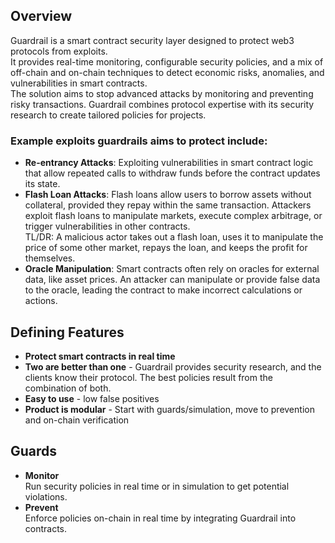 ## Overview

Guardrail is a smart contract security layer designed to protect web3 protocols from exploits.  
It provides real-time monitoring, configurable security policies, and a mix of off-chain and on-chain techniques to detect economic risks, anomalies, and vulnerabilities in smart contracts.  
The solution aims to stop advanced attacks by monitoring and preventing risky transactions. Guardrail combines protocol expertise with its security research to create tailored policies for projects.

### Example exploits guardrails aims to protect include:

- **Re-entrancy Attacks**: Exploiting vulnerabilities in smart contract logic that allow repeated calls to withdraw funds before the contract updates its state.
- **Flash Loan Attacks**: Flash loans allow users to borrow assets without collateral, provided they repay within the same transaction. Attackers exploit flash loans to manipulate markets, execute complex arbitrage, or trigger vulnerabilities in other contracts.  
  TL/DR: A malicious actor takes out a flash loan, uses it to manipulate the price of some other market, repays the loan, and keeps the profit for themselves.
- **Oracle Manipulation**: Smart contracts often rely on oracles for external data, like asset prices. An attacker can manipulate or provide false data to the oracle, leading the contract to make incorrect calculations or actions.

## Defining Features

- **Protect smart contracts in real time**
- **Two are better than one** - Guardrail provides security research, and the clients know their protocol. The best policies result from the combination of both.
- **Easy to use** - low false positives
- **Product is modular** - Start with guards/simulation, move to prevention and on-chain verification

## Guards

- **Monitor**  
  Run security policies in real time or in simulation to get potential violations.
- **Prevent**  
  Enforce policies on-chain in real time by integrating Guardrail into contracts.

